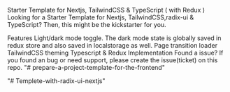 Starter Template for Nextjs, TailwindCSS & TypeScript ( with Redux )
Looking for a Starter Template for Nextjs, TailwindCSS,radix-ui & TypeScript? Then, this might be the kickstarter for you.

Features
Light/dark mode toggle. The dark mode state is globally saved in redux store and also saved in localstorage as well.
Page transition loader
TailwindCSS theming
Typescript & Redux Implementation
Found a issue?
If you found an bug or need support, please create the issue(ticket) on this repo. "# prepare-a-project-template-for-the-frontend"

"# Templete-with-radix-ui-nextjs"

